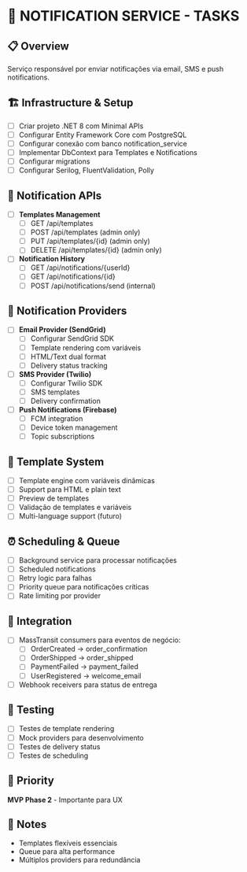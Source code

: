 # 📧 NOTIFICATION SERVICE - TASKS

## 📋 Overview
Serviço responsável por enviar notificações via email, SMS e push notifications.

## 🏗️ Infrastructure & Setup
- [ ] Criar projeto .NET 8 com Minimal APIs
- [ ] Configurar Entity Framework Core com PostgreSQL
- [ ] Configurar conexão com banco notification_service
- [ ] Implementar DbContext para Templates e Notifications
- [ ] Configurar migrations
- [ ] Configurar Serilog, FluentValidation, Polly

## 📨 Notification APIs
- [ ] **Templates Management**
  - [ ] GET /api/templates
  - [ ] POST /api/templates (admin only)
  - [ ] PUT /api/templates/{id} (admin only)
  - [ ] DELETE /api/templates/{id} (admin only)
- [ ] **Notification History**
  - [ ] GET /api/notifications/{userId}
  - [ ] GET /api/notifications/{id}
  - [ ] POST /api/notifications/send (internal)

## 📮 Notification Providers
- [ ] **Email Provider (SendGrid)**
  - [ ] Configurar SendGrid SDK
  - [ ] Template rendering com variáveis
  - [ ] HTML/Text dual format
  - [ ] Delivery status tracking
- [ ] **SMS Provider (Twilio)**
  - [ ] Configurar Twilio SDK
  - [ ] SMS templates
  - [ ] Delivery confirmation
- [ ] **Push Notifications (Firebase)**
  - [ ] FCM integration
  - [ ] Device token management
  - [ ] Topic subscriptions

## 🎨 Template System
- [ ] Template engine com variáveis dinâmicas
- [ ] Support para HTML e plain text
- [ ] Preview de templates
- [ ] Validação de templates e variáveis
- [ ] Multi-language support (futuro)

## ⏰ Scheduling & Queue
- [ ] Background service para processar notificações
- [ ] Scheduled notifications
- [ ] Retry logic para falhas
- [ ] Priority queue para notificações críticas
- [ ] Rate limiting por provider

## 📡 Integration
- [ ] MassTransit consumers para eventos de negócio:
  - [ ] OrderCreated -> order_confirmation
  - [ ] OrderShipped -> order_shipped  
  - [ ] PaymentFailed -> payment_failed
  - [ ] UserRegistered -> welcome_email
- [ ] Webhook receivers para status de entrega

## 🧪 Testing
- [ ] Testes de template rendering
- [ ] Mock providers para desenvolvimento
- [ ] Testes de delivery status
- [ ] Testes de scheduling

## 🎯 Priority
**MVP Phase 2** - Importante para UX

## 📝 Notes
- Templates flexíveis essenciais
- Queue para alta performance
- Múltiplos providers para redundância